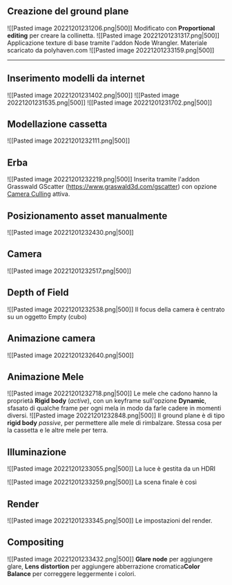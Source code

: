 ## Creazione del ground plane
![[Pasted image 20221201231206.png|500]]
Modificato con **Proportional editing** per creare la collinetta. 
![[Pasted image 20221201231317.png|500]]
Applicazione texture di base tramite l'addon Node Wrangler. Materiale scaricato da polyhaven.com
![[Pasted image 20221201233159.png|500]]

---
## Inserimento modelli da internet 
![[Pasted image 20221201231402.png|500]]
![[Pasted image 20221201231535.png|500]]
![[Pasted image 20221201231702.png|500]]
## Modellazione cassetta 
![[Pasted image 20221201232111.png|500]]
## Erba
![[Pasted image 20221201232219.png|500]]
Inserita tramite l'addon Grasswald GScatter (https://www.graswald3d.com/gscatter) con opzione [Camera Culling](https://docs.blender.org/manual/en/latest/render/cycles/render_settings/simplify.html#culling) attiva. 
## Posizionamento asset manualmente
![[Pasted image 20221201232430.png|500]]
## Camera
![[Pasted image 20221201232517.png|500]]
## Depth of Field
![[Pasted image 20221201232538.png|500]]
Il focus della camera è centrato su un oggetto Empty (cubo)
## Animazione camera
![[Pasted image 20221201232640.png|500]]
## Animazione Mele 
![[Pasted image 20221201232718.png|500]]
Le mele che cadono hanno la proprietà **Rigid body** (*active*), con un keyframe sull'opzione **Dynamic**, sfasato di qualche frame per ogni mela in modo da farle cadere in momenti diversi. 
![[Pasted image 20221201232848.png|500]]
Il ground plane è di tipo **rigid body** *passive*, per permettere alle mele di rimbalzare. Stessa cosa per la cassetta e le altre mele per terra. 

## Illuminazione
![[Pasted image 20221201233055.png|500]]
La luce è gestita da un HDRI

![[Pasted image 20221201233259.png|500]]
La scena finale è così

## Render
![[Pasted image 20221201233345.png|500]]
Le impostazioni del render. 

## Compositing
![[Pasted image 20221201233432.png|500]]
**Glare node** per aggiungere glare, **Lens distortion** per aggiungere abberrazione cromatica**Color Balance** per correggere leggermente i colori. 